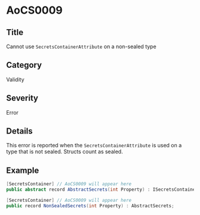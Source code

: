 # AoCS0009

## Title
Cannot use `SecretsContainerAttribute` on a non-sealed type

## Category
Validity

## Severity
Error

## Details
This error is reported when the `SecretsContainerAttribute` is used on a type that is not sealed. Structs count as sealed.

## Example
```csharp
[SecretsContainer] // AoCS0009 will appear here
public abstract record AbstractSecrets(int Property) : ISecretsContainer;

[SecretsContainer] // AoCS0009 will appear here
public record NonSealedSecrets(int Property) : AbstractSecrets;
```
